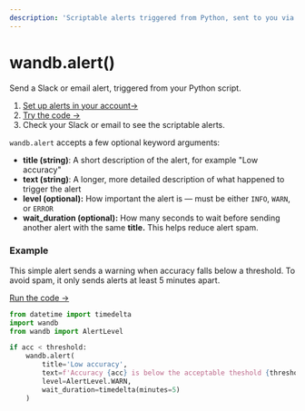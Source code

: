 ```yaml
---
description: 'Scriptable alerts triggered from Python, sent to you via Slack or email'
---
```


# wandb.alert\(\)

Send a Slack or email alert, triggered from your Python script.

1. [Set up alerts in your account→](../app/features/alerts.md)
2. [Try the code →](http://tiny.cc/wb-alerts)
3. Check your Slack or email to see the scriptable alerts.

`wandb.alert` accepts a few optional keyword arguments:

* **title \(string\)**: A short description of the alert, for example "Low accuracy"
* **text \(string\)**: A longer, more detailed description of what happened to trigger the alert
* **level \(optional\):** How important the alert is — must be either `INFO`, `WARN`, or `ERROR`
* **wait\_duration \(optional\):** How many seconds to wait before sending another alert with the same **title.** This helps reduce alert spam.

### Example

This simple alert sends a warning when accuracy falls below a threshold. To avoid spam, it only sends alerts at least 5 minutes apart.

[Run the code →](http://tiny.cc/wb-alerts)

```python
from datetime import timedelta
import wandb
from wandb import AlertLevel

if acc < threshold:
    wandb.alert(
        title='Low accuracy', 
        text=f'Accuracy {acc} is below the acceptable theshold {threshold}',
        level=AlertLevel.WARN,
        wait_duration=timedelta(minutes=5)
    )
```

